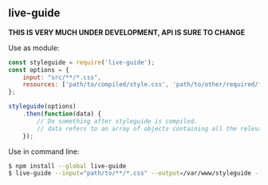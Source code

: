 live-guide
---

**THIS IS VERY MUCH UNDER DEVELOPMENT, API IS SURE TO CHANGE**

Use as module:
```javascript
const styleguide = require('live-guide');
const options = {
    input: "src/**/*.css",
    resources: ['path/to/compiled/style.css', 'path/to/other/required/files/app.js']
};

styleguide(options)
    .then(function(data) {
        // Do something after styleguide is compiled.
        // data refers to an array of objects containing all the relevant data from your build
    });
```

Use in command line:
```bash
$ npm install --global live-guide
$ live-guide --input="path/to/**/*.css" --output=/var/www/styleguide --resource path/to/style.css another/path/here.js
```
